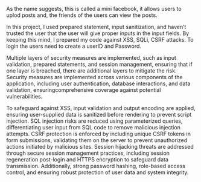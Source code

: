 As the name suggests, this is called a mini facebook, it allows users to uplod posts and, the friends of the users can view the posts.  

In this project, I used prepared statement, input sanitization, and haven’t trusted the user that the user will give proper inputs in 
the input fields. By keeping this mind, I prepared my code against XSS, SQLi, CSRF attacks. To login the users need to create a userID and Password.

Multiple layers of security measures are implemented, such as input validation, prepared statements, and session management, ensuring 
that if one layer is breached, there are  additional layers to mitigate the risk.  Security measures are implemented across various 
components of the application, including user authentication, database interactions, and data validation, ensuringcomprehensive 
coverage against potential vulnerabilities.

To safeguard against XSS, input validation and output encoding are applied, ensuring user-supplied data is sanitized before rendering 
to prevent script injection. SQL injection risks are reduced using parameterized queries, differentiating user input from SQL code to 
remove malicious injection attempts. CSRF protection is enforced by including unique CSRF tokens in form submissions, validating them 
on the server to prevent unauthorized actions initiated by malicious sites. Session hijacking threats are addressed through secure 
session management practices, including session regeneration post-login and HTTPS encryption to safeguard data transmission. 
Additionally, strong password hashing, role-based access control, and ensuring robust protection of user data and system integrity.

